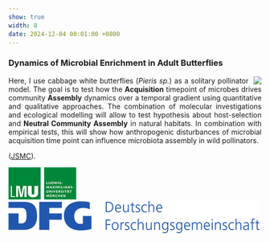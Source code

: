```yaml
---
show: true
width: 8
date: 2024-12-04 00:01:00 +0800
---
```


<div class="p-4" style="text-align: justify;">
    <h3 id="Pieris">Dynamics of Microbial Enrichment in Adult Butterflies</h3>
           <img data-src="{{ 'assets/images/photos/IMG_5899m.jpg' | relative_url }}" class="lazy rounded frame-img" style="float: right; margin-left: 10px;"  src="{{ '/assets/images/empty_300x200.png' | relative_url }}">
              <p>
                Here, I use cabbage white butterflies (<i>Pieris sp.</i>) as a solitary pollinator model.
                The goal is to test how the <strong>Acquisition</strong> timepoint of microbes drives community <strong>Assembly</strong> dynamics over a temporal gradient using quantitative and qualitative approaches.
                The combination of molecular investigations and ecological modelling will allow to test hypothesis about host-selection and <strong>Neutral Community Assembly</strong> in natural habitats.
                In combination with empirical tests, this will show how anthropogenic disturbances of microbial acquisition time point can influence microbiota assembly in wild pollinators. 
    </p>
    <p>
  (<a href="https://www.jsmc-phd.de/" target="_blank">JSMC</a>).
        </p>
   <img src="/assets/logo/logo64_LMU.png" alt="LMU Logo" class="img-fluid logo-img">
     <img src="/assets/logo/logo64_DFG.png" alt="DFG Logo" class="img-fluid logo-img"> 
    </div>
